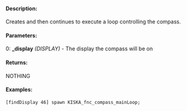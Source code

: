 #### Description:
Creates and then continues to execute a loop controlling the compass.

#### Parameters:
0: **_display** *(DISPLAY)* - The display the compass will be on

#### Returns:
NOTHING

#### Examples:
```sqf
[findDisplay 46] spawn KISKA_fnc_compass_mainLoop;
```

